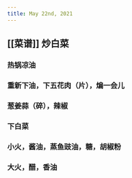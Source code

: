 ```yaml
---
title: May 22nd, 2021
---
```


## [[菜谱]] 炒白菜
### 热锅凉油
### 重新下油，下五花肉（片），煸一会儿
### 葱姜蒜（碎），辣椒
### 下白菜
### 小火，酱油，蒸鱼豉油，糖，胡椒粉
### 大火，醋，香油
